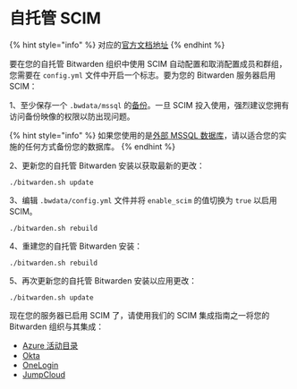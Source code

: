 # 自托管 SCIM

{% hint style="info" %}
对应的[官方文档地址](https://bitwarden.com/help/self-hosting-scim/)
{% endhint %}

要在您的自托管 Bitwarden 组织中使用 SCIM 自动配置和取消配置成员和群组，您需要在 `config.yml` 文件中开启一个标志。要为您的 Bitwarden 服务器启用 SCIM：

1、至少保存一个 `.bwdata/mssql` 的[备份](../../../on-premises-hosting/backup-your-hosted-data.md)。一旦 SCIM 投入使用，强烈建议您拥有访问备份映像的权限以防出现问题。

{% hint style="info" %}
如果您使用的是[外部 MSSQL 数据库](../../../on-premises-hosting/connect-to-an-external-mssql-database.md)，请以适合您的实施的任何方式备份您的数据库。
{% endhint %}

2、更新您的自托管 Bitwarden 安装以获取最新的更改：

```
./bitwarden.sh update
```

3、编辑 `.bwdata/config.yml` 文件并将 `enable_scim` 的值切换为 `true` 以启用 SCIM。

```
./bitwarden.sh rebuild
```

4、重建您的自托管 Bitwarden 安装：

```
./bitwarden.sh rebuild
```

5、再次更新您的自托管 Bitwarden 安装以应用更改：

```
./bitwarden.sh update
```

现在您的服务器已启用 SCIM 了，请使用我们的 SCIM 集成指南之一将您的 Bitwarden 组织与其集成：

* [Azure 活动目录](azure-ad-scim-integration.md)
* [Okta](okta-scim-integration.md)
* [OneLogin](onelogin-scim-integration.md)
* [JumpCloud](jumpcloud-scim-integration.md)

